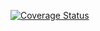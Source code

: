 [![Coverage Status](https://coveralls.io/repos/github/ULL-ESIT-INF-DSI-2425/prct08-filesystem-funko-app-marioguerra2002/badge.svg?branch=main)](https://coveralls.io/github/ULL-ESIT-INF-DSI-2425/prct08-filesystem-funko-app-marioguerra2002?branch=main)

